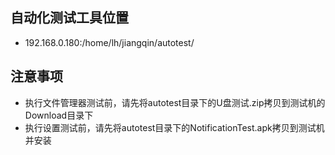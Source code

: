 ## 自动化测试工具位置
   - 192.168.0.180:/home/lh/jiangqin/autotest/
## 注意事项
   - 执行文件管理器测试前，请先将autotest目录下的U盘测试.zip拷贝到测试机的Download目录下
   - 执行设置测试前，请先将autotest目录下的NotificationTest.apk拷贝到测试机并安装
